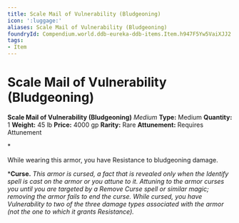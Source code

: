 ```yaml
---
title: Scale Mail of Vulnerability (Bludgeoning)
icon: ':luggage:'
aliases: Scale Mail of Vulnerability (Bludgeoning)
foundryId: Compendium.world.ddb-eureka-ddb-items.Item.h947F5Yw5VaiXJJ2
tags:
- Item
---
```


# Scale Mail of Vulnerability (Bludgeoning)

**Scale Mail of Vulnerability (Bludgeoning)**
_Medium_
**Type:** Medium
**Quantity:** 1
**Weight:** 45 lb
**Price:** 4000 gp
**Rarity:** Rare
**Attunement:** Requires Attunement

*<p>While wearing this armor, you have Resistance to bludgeoning damage.

***Curse.** *This armor is cursed, a fact that is revealed only when the Identify spell is cast on the armor or you attune to it. Attuning to the armor curses you until you are targeted by a Remove Curse spell or similar magic; removing the armor fails to end the curse. While cursed, you have Vulnerability to two of the three damage types associated with the armor (not the one to which it grants Resistance).</p>*